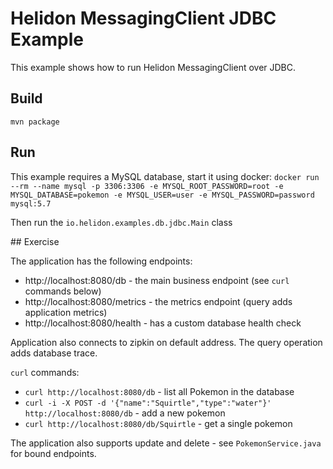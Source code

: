 # Helidon MessagingClient JDBC Example

This example shows how to run Helidon MessagingClient over JDBC.


## Build

```
mvn package
```

## Run

This example requires a MySQL database, start it using docker:
`docker run --rm --name mysql -p 3306:3306 -e MYSQL_ROOT_PASSWORD=root -e MYSQL_DATABASE=pokemon -e MYSQL_USER=user -e MYSQL_PASSWORD=password  mysql:5.7`

Then run the `io.helidon.examples.db.jdbc.Main` class
 
## Exercise

The application has the following endpoints:

- http://localhost:8080/db - the main business endpoint (see `curl` commands below)
- http://localhost:8080/metrics - the metrics endpoint (query adds application metrics)
- http://localhost:8080/health - has a custom database health check

Application also connects to zipkin on default address.
The query operation adds database trace.

`curl` commands:

- `curl http://localhost:8080/db` - list all Pokemon in the database
- `curl -i -X POST -d '{"name":"Squirtle","type":"water"}' http://localhost:8080/db` - add a new pokemon
- `curl http://localhost:8080/db/Squirtle` - get a single pokemon

The application also supports update and delete - see `PokemonService.java` for bound endpoints.
